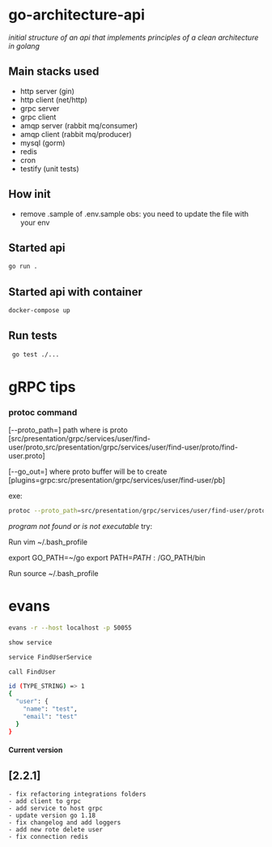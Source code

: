 # go-architecture-api

*initial structure of an api that implements principles of a clean architecture in golang*

## Main stacks used

- http server (gin)
- http client (net/http)
- grpc server
- grpc client
- amqp server (rabbit mq/consumer)
- amqp client (rabbit mq/producer)
- mysql (gorm)
- redis 
- cron
- testify (unit tests)

## How init

- remove .sample of .env.sample
obs: you need to update the file with your env

## Started api

```bash
go run .
```

## Started api with container

```bash
docker-compose up
```

## Run tests
```bash
 go test ./...
```

# gRPC tips

### protoc command

[--proto_path=] path where is proto [src/presentation/grpc/services/user/find-user/proto,src/presentation/grpc/services/user/find-user/proto/find-user.proto]

[--go_out=] where proto buffer will be to create [plugins=grpc:src/presentation/grpc/services/user/find-user/pb]

exe: 

```bash
protoc --proto_path=src/presentation/grpc/services/user/find-user/proto src/presentation/grpc/services/user/find-user/proto/find-user.proto --go_out=plugins=grpc:src/presentation/grpc/services/user/find-user/pb
```

*program not found or is not executable*
try: 

Run vim ~/.bash_profile

export GO_PATH=~/go
export PATH=$PATH:/$GO_PATH/bin

Run source ~/.bash_profile


# evans 

```bash
evans -r --host localhost -p 50055
```

```bash
show service
```

```bash
service FindUserService
```

```bash
call FindUser

id (TYPE_STRING) => 1
{
  "user": {
    "name": "test",
    "email": "test"
  }
}
```

#### Current version

## [2.2.1]

```
- fix refactoring integrations folders
- add client to grpc 
- add service to host grpc
- update version go 1.18
- fix changelog and add loggers
- add new rote delete user
- fix connection redis
```
